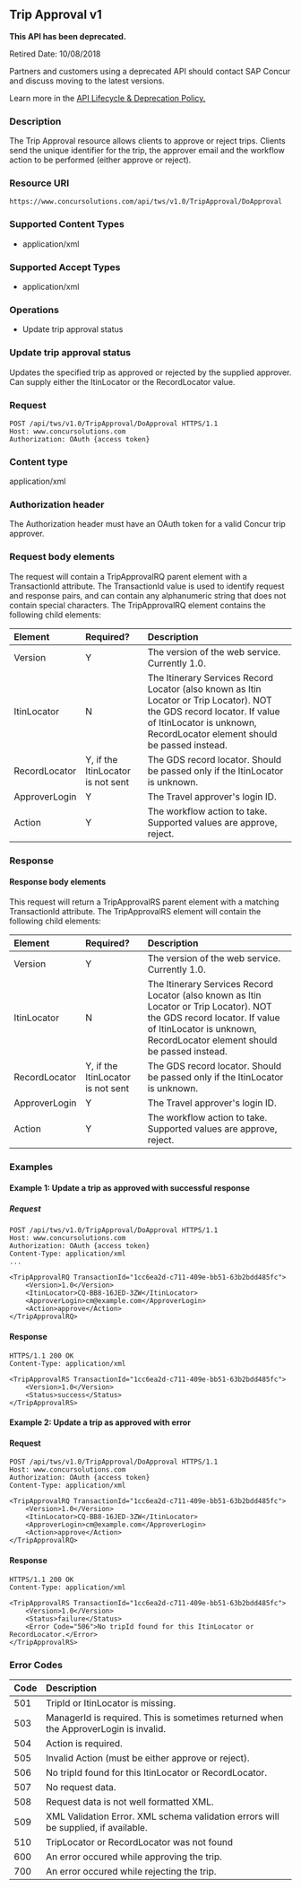 
## Trip Approval v1

<div id="attn-depr">
<p><b>This API has been deprecated.</b></p>

<p>Retired Date: 10/08/2018</p>

<p>Partners and customers using a deprecated API should contact SAP Concur and discuss moving to the latest versions.</p>
</div>

Learn more in the [API Lifecycle & Deprecation Policy.](/tools-support/deprecation-policy.html)


### Description

The Trip Approval resource allows clients to approve or reject trips. Clients send the unique identifier for the trip, the approver email and the workflow action to be performed (either approve or reject).

### Resource URI

    https://www.concursolutions.com/api/tws/v1.0/TripApproval/DoApproval

### Supported Content Types

* application/xml

### Supported Accept Types

* application/xml

### Operations

* Update trip approval status

### Update trip approval status

Updates the specified trip as approved or rejected by the supplied approver. Can supply either the ItinLocator or the RecordLocator value.

### Request

```shell
POST /api/tws/v1.0/TripApproval/DoApproval HTTPS/1.1
Host: www.concursolutions.com
Authorization: OAuth {access token}
```

### Content type

application/xml

### Authorization header

The Authorization header must have an OAuth token for a valid Concur trip approver.

### Request body elements

The request will contain a TripApprovalRQ parent element with a TransactionId attribute. The TransactionId value is used to identify request and response pairs, and can contain any alphanumeric string that does not contain special characters. The TripApprovalRQ element contains the following child elements:

| Element | Required? | Description |
|:---------|:--------------------------------|:-------------|
| Version |	Y |	The version of the web service. Currently 1.0. |
| ItinLocator |	N |	The Itinerary Services Record Locator (also known as Itin Locator or Trip Locator). NOT the GDS record locator. If value of ItinLocator is unknown, RecordLocator element should be passed instead. |
| RecordLocator |	Y, if the ItinLocator is not sent |	The GDS record locator. Should be passed only if the ItinLocator is unknown. |
| ApproverLogin |	Y |	The Travel approver's login ID. |
| Action |	Y	| The workflow action to take. Supported values are approve, reject. |

### Response

#### Response body elements
This request will return a TripApprovalRS parent element with a matching TransactionId attribute. The TripApprovalRS element will contain the following child elements:

|  Element |  Required? |  Description |
|:----------|:---------------------------------|:--------------|
|  Version |  Y |  The version of the web service. Currently 1.0. |
|  ItinLocator |  N |  The Itinerary Services Record Locator (also known as Itin Locator or Trip Locator). NOT the GDS record locator. If value of ItinLocator is unknown, RecordLocator element should be passed instead. |
|  RecordLocator |  Y, if the ItinLocator is not sent |  The GDS record locator. Should be passed only if the ItinLocator is unknown. |
|  ApproverLogin |  Y |  The Travel approver's login ID. |
|  Action |  Y |  The workflow action to take. Supported values are approve, reject. |

### Examples

#### Example 1: Update a trip as approved with successful response

##### Request

```http
POST /api/tws/v1.0/TripApproval/DoApproval HTTPS/1.1
Host: www.concursolutions.com
Authorization: OAuth {access token}
Content-Type: application/xml
...

<TripApprovalRQ TransactionId="1cc6ea2d-c711-409e-bb51-63b2bdd485fc">
    <Version>1.0</Version>
    <ItinLocator>CQ-BB8-16JED-3ZW</ItinLocator>
    <ApproverLogin>cm@example.com</ApproverLogin>
    <Action>approve</Action>
</TripApprovalRQ>
```

#### Response

```http
HTTPS/1.1 200 OK
Content-Type: application/xml

<TripApprovalRS TransactionId="1cc6ea2d-c711-409e-bb51-63b2bdd485fc">
    <Version>1.0</Version>
    <Status>success</Status>
</TripApprovalRS>
```

#### Example 2: Update a trip as approved with error

#### Request

```http
POST /api/tws/v1.0/TripApproval/DoApproval HTTPS/1.1
Host: www.concursolutions.com
Authorization: OAuth {access token}
Content-Type: application/xml

<TripApprovalRQ TransactionId="1cc6ea2d-c711-409e-bb51-63b2bdd485fc">
    <Version>1.0</Version>
    <ItinLocator>CQ-BB8-16JED-3ZW</ItinLocator>
    <ApproverLogin>cm@example.com</ApproverLogin>
    <Action>approve</Action>
</TripApprovalRQ>
```

#### Response

```http
HTTPS/1.1 200 OK
Content-Type: application/xml

<TripApprovalRS TransactionId="1cc6ea2d-c711-409e-bb51-63b2bdd485fc">
    <Version>1.0</Version>
    <Status>failure</Status>
    <Error Code="506">No tripId found for this ItinLocator or RecordLocator.</Error>
</TripApprovalRS>
```


###  Error Codes

|  Code |  Description |
|:-------|:--------------|
|  501 |  TripId or ItinLocator is missing. |
|  503 |  ManagerId is required. This is sometimes returned when the ApproverLogin is invalid. |
|  504 |  Action is required. |
|  505 |  Invalid Action (must be either approve or reject). |
|  506 |  No tripId found for this ItinLocator or RecordLocator. |
|  507 |  No request data. |
|  508 |  Request data is not well formatted XML. |
|  509 |  XML Validation Error. XML schema validation errors will be supplied, if available. |
|  510 |  TripLocator or RecordLocator was not found |
|  600 |  An error occured while approving the trip. |
|  700 |  An error occured while rejecting the trip. |
